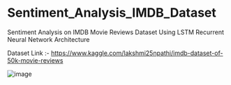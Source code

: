 # Sentiment_Analysis_IMDB_Dataset
Sentiment Analysis on IMDB Movie Reviews Dataset Using LSTM Recurrent Neural Network Architecture

Dataset Link :- https://www.kaggle.com/lakshmi25npathi/imdb-dataset-of-50k-movie-reviews

![image](https://user-images.githubusercontent.com/63066870/120174133-60953580-c222-11eb-9976-d54446649a2e.png)
